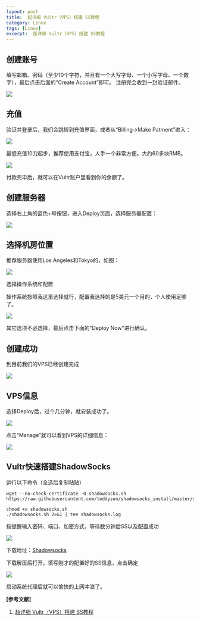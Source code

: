 ```yaml
---
layout: post
title:  超详细 Vultr（VPS）搭建 SS教程
category: Linux
tags: [Linux]
excerpt:  超详细 Vultr（VPS）搭建 SS教程
---
```

	
## 创建账号 ##
填写邮箱、密码（至少10个字符，并且有一个大写字母、一个小写字母、一个数字），最后点击后面的“Create Account”即可。
注册完会收到一封验证邮件。

![](http://www.nangongyibin.com/assets/images/Linux/196.png)

## 充值 ##

验证并登录后，我们会跳转到充值界面，或者从“Billing->Make Patment”进入：

![](http://www.nangongyibin.com/assets/images/Linux/197.png)

最低充值10刀起步，推荐使用支付宝，人手一个非常方便。大约60多块RMB。

![](http://www.nangongyibin.com/assets/images/Linux/198.png)

付款完毕后，就可以在Vultr账户里看到你的余额了。

## 创建服务器 ##

选择右上角的蓝色+号按钮，进入Deploy页面，选择服务器配置：

![](http://www.nangongyibin.com/assets/images/Linux/199.png)

## 选择机房位置 ##

推荐服务器使用Los Angeles和Tokyo的，如图：

![](http://www.nangongyibin.com/assets/images/Linux/200.png)

选择操作系统和配置

操作系统按照我这里选择就行，配置我选择的是5美元一个月的，个人使用足够了。

![](http://www.nangongyibin.com/assets/images/Linux/201.png)

其它选项不必选择，最后点击下面的“Deploy Now”进行确认。

## 创建成功 ##

到目前我们的VPS已经创建完成

![](http://www.nangongyibin.com/assets/images/Linux/202.png)

## VPS信息 ##

选择Deploy后，过个几分钟，就安装成功了。

![](http://www.nangongyibin.com/assets/images/Linux/203.png)

点击“Manage”就可以看到VPS的详细信息：

![](http://www.nangongyibin.com/assets/images/Linux/204.png)

## Vultr快速搭建ShadowSocks ##

运行以下命令（全选后复制粘贴）

	wget --no-check-certificate -O shadowsocks.sh https://raw.githubusercontent.com/teddysun/shadowsocks_install/master/shadowsocks.sh
	
	chmod +x shadowsocks.sh
	./shadowsocks.sh 2>&1 | tee shadowsocks.log

按提醒输入密码、端口、加密方式，等待数分钟后SS以及配置成功

![](http://www.nangongyibin.com/assets/images/Linux/205.png)

下载地址：[Shadowsocks](https://shadowsocks.org/en/download/clients.html "Shadowsocks")

下载解压后打开，填写刚才的配置好的SS信息，点击确定

![](http://www.nangongyibin.com/assets/images/Linux/206.png)

启动系统代理后就可以愉快的上网冲浪了。

**[参考文献]**

1. [超详细 Vultr（VPS）搭建 SS教程](http://www.pianshen.com/article/8499260352/ "超详细 Vultr（VPS）搭建 SS教程")



